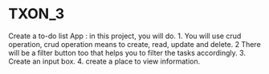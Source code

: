 # TXON_3
Create a to-do list App : in this project, you will do. 1. You will use crud operation, crud operation means to create, read, update and delete.  2 There will be a filter button too that helps you to filter the tasks accordingly. 3. Create an input box. 4. create a place to view information.
